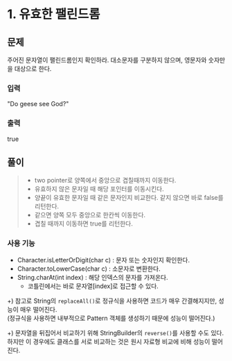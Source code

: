 # 1. 유효한 팰린드롬
## 문제
주어진 문자열이 팰린드롬인지 확인하라. 대소문자를 구분하지 않으며, 영문자와 숫자만을 대상으로 한다.

### 입력
"Do geese see God?"
### 출력
true

## 풀이
> * two pointer로 양쪽에서 중앙으로 겹칠때까지 이동한다.
> * 유효하지 않은 문자일 때 해당 포인터를 이동시킨다.
> * 양끝이 유효한 문자일 때 같은 문자인지 비교한다. 같지 않으면 바로 false를 리턴한다.
> * 같으면 양쪽 모두 중앙으로 한칸씩 이동한다.
> * 겹칠 때까지 이동하면 true를 리턴한다.

### 사용 기능
* Character.isLetterOrDigit(char c) : 문자 또는 숫자인지 확인한다.
* Character.toLowerCase(char c) : 소문자로 변환한다.
* String.charAt(int index) : 해당 인덱스의 문자를 가져온다.
  * 코틀린에서는 바로 문자열[index]로 접근할 수 있다.

+) 참고로 String의 `replaceAll()`로 정규식을 사용하면 코드가 매우 간결해지지만, 성능이 매우 떨어진다. <br>
(정규식을 사용하면 내부적으로 Pattern 객체를 생성하기 때문에 성능이 떨어진다.)


+) 문자열을 뒤집어서 비교하기 위해 StringBuilder의 `reverse()`를 사용할 수도 있다. <br>
하지만 이 경우에도 클래스를 서로 비교하는 것은 원시 자료형 비교에 비해 성능이 떨어진다. 